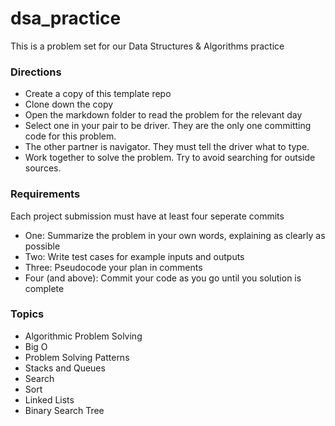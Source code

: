 # dsa_practice
This is a problem set for our Data Structures & Algorithms practice

### Directions
* Create a copy of this template repo
* Clone down the copy
* Open the markdown folder to read the problem for the relevant day
* Select one in your pair to be driver.  They are the only one committing code for this problem.
* The other partner is navigator.  They must tell the driver what to type.
* Work together to solve the problem.  Try to avoid searching for outside sources.

### Requirements
Each project submission must have at least four seperate commits
* One: Summarize the problem in your own words, explaining as clearly as possible
* Two: Write test cases for example inputs and outputs
* Three: Pseudocode your plan in comments
* Four (and above): Commit your code as you go until you solution is complete

### Topics
* Algorithmic Problem Solving
* Big O
* Problem Solving Patterns
* Stacks and Queues
* Search
* Sort
* Linked Lists
* Binary Search Tree
